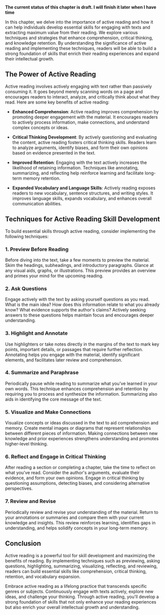 **The current status of this chapter is draft. I will finish it later when I have time**

In this chapter, we delve into the importance of active reading and how it can help individuals develop essential skills for engaging with texts and extracting maximum value from their reading. We explore various techniques and strategies that enhance comprehension, critical thinking, and knowledge retention. By understanding the significance of active reading and implementing these techniques, readers will be able to build a strong foundation of skills that enrich their reading experiences and expand their intellectual growth.

The Power of Active Reading
---------------------------

Active reading involves actively engaging with text rather than passively consuming it. It goes beyond merely scanning words on a page and encourages readers to interact, analyze, and critically think about what they read. Here are some key benefits of active reading:

* **Enhanced Comprehension**: Active reading improves comprehension by promoting deeper engagement with the material. It encourages readers to actively process information, make connections, and understand complex concepts or ideas.

* **Critical Thinking Development**: By actively questioning and evaluating the content, active reading fosters critical thinking skills. Readers learn to analyze arguments, identify biases, and form their own opinions based on evidence presented in the text.

* **Improved Retention**: Engaging with the text actively increases the likelihood of retaining information. Techniques like annotating, summarizing, and reflecting help reinforce learning and facilitate long-term memory retention.

* **Expanded Vocabulary and Language Skills**: Actively reading exposes readers to new vocabulary, sentence structures, and writing styles. It improves language skills, expands vocabulary, and enhances overall communication abilities.

Techniques for Active Reading Skill Development
-----------------------------------------------

To build essential skills through active reading, consider implementing the following techniques:

### 1. Preview Before Reading

Before diving into the text, take a few moments to preview the material. Skim the headings, subheadings, and introductory paragraphs. Glance at any visual aids, graphs, or illustrations. This preview provides an overview and primes your mind for the upcoming reading.

### 2. Ask Questions

Engage actively with the text by asking yourself questions as you read. What is the main idea? How does this information relate to what you already know? What evidence supports the author's claims? Actively seeking answers to these questions helps maintain focus and encourages deeper understanding.

### 3. Highlight and Annotate

Use highlighters or take notes directly in the margins of the text to mark key points, important details, or passages that require further reflection. Annotating helps you engage with the material, identify significant elements, and facilitates later review and comprehension.

### 4. Summarize and Paraphrase

Periodically pause while reading to summarize what you've learned in your own words. This technique enhances comprehension and retention by requiring you to process and synthesize the information. Summarizing also aids in identifying the core message of the text.

### 5. Visualize and Make Connections

Visualize concepts or ideas discussed in the text to aid comprehension and memory. Create mental images or diagrams that represent relationships between different pieces of information. Making connections between new knowledge and prior experiences strengthens understanding and promotes higher-level thinking.

### 6. Reflect and Engage in Critical Thinking

After reading a section or completing a chapter, take the time to reflect on what you've read. Consider the author's arguments, evaluate their evidence, and form your own opinions. Engage in critical thinking by questioning assumptions, detecting biases, and considering alternative perspectives.

### 7. Review and Revise

Periodically review and revise your understanding of the material. Return to your annotations or summaries and compare them with your current knowledge and insights. This review reinforces learning, identifies gaps in understanding, and helps solidify concepts in your long-term memory.

Conclusion
----------

Active reading is a powerful tool for skill development and maximizing the benefits of reading. By implementing techniques such as previewing, asking questions, highlighting, summarizing, visualizing, reflecting, and reviewing, readers can build essential skills like comprehension, critical thinking, retention, and vocabulary expansion.

Embrace active reading as a lifelong practice that transcends specific genres or subjects. Continuously engage with texts actively, explore new ideas, and challenge your thinking. Through active reading, you'll develop a strong foundation of skills that not only enhance your reading experiences but also enrich your overall intellectual growth and understanding.
